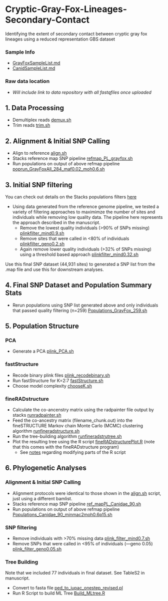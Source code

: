 # Cryptic-Gray-Fox-Lineages-Secondary-Contact
Identifying the extent of secondary contact between cryptic gray fox lineages using a reduced representation GBS dataset

### Sample Info
* [GrayFoxSampleList.md](https://github.com/squisquater/Cryptic-Gray-Fox-Lineages-Secondary-Contact/blob/main/GrayFoxSampleList.md)
* [CanidSampleList.md](https://github.com/squisquater/Cryptic-Gray-Fox-Lineages-Secondary-Contact/blob/main/CanidSampleList.md)
### Raw data location 
* *Will include link to data repository with all fastqfiles once uploaded*

## 1. Data Processing
* Demultiplex reads [demux.sh](https://github.com/squisquater/Cryptic-Gray-Fox-Lineages-Secondary-Contact/blob/main/01.DataProcessing/demux.sh) 
* Trim reads [trim.sh](https://github.com/squisquater/Cryptic-Gray-Fox-Lineages-Secondary-Contact/blob/main/01.DataProcessing/trim.sh)

## 2. Alignment & Initial SNP Calling
* Align to reference [align.sh](https://github.com/squisquater/Cryptic-Gray-Fox-Lineages-Secondary-Contact/blob/main/02.Alignment-SNPcalling/align.sh)
* Stacks reference map SNP pipeline [refmap_PL_grayfox.sh](https://github.com/squisquater/Cryptic-Gray-Fox-Lineages-Secondary-Contact/blob/main/02.Alignment-SNPcalling/refmap_PL_grayfox.sh)
* Run populations on output of above refmap pipeline [poprun_GrayFoxAll_284_maf0.02_moh0.6.sh](https://github.com/squisquater/Cryptic-Gray-Fox-Lineages-Secondary-Contact/blob/main/02.Alignment-SNPcalling/poprun_GrayFoxAll_284_maf0.02_moh0.6.sh)

## 3. Initial SNP filtering
You can check out details on the Stacks populations filters [here]( http://catchenlab.life.illinois.edu/stacks/comp/populations.php) 
* Using data generated from the reference genome pipeline, we tested a variety of filtering approaches to maximimze the number of sites and individuals while removing low quality data. The pipeline here represents the approach described in the manuscript.
  * Remove the lowest quality individuals (>90% of SNPs missing) [plinkfilter_mind0.9.sh](https://github.com/squisquater/Cryptic-Gray-Fox-Lineages-Secondary-Contact/blob/main/03.SNP-filtering/plinkfilter_mind0.9.sh)
  * Remove sites that were called in <80% of individuals [plinkfilter_geno0.2.sh](https://github.com/squisquater/Cryptic-Gray-Fox-Lineages-Secondary-Contact/blob/main/03.SNP-filtering/plinkfilter_geno0.2.sh)
  * Again remove lower quality individuals (>32% of SNPs missing) using a threshold based approach [plinkfilter_mind0.32.sh](https://github.com/squisquater/Cryptic-Gray-Fox-Lineages-Secondary-Contact/blob/main/03.SNP-filtering/plinkfilter_mind0.32.sh)

Use this final SNP dataset (44,931 sites) to generated a SNP list from the .map file and use this for downstream analyses. 

## 4. Final SNP Dataset and Population Summary Stats
* Rerun populations using SNP list generated above and only individuals that passed quality filtering (n=259) [Populations_GrayFox_259.sh](https://github.com/squisquater/Cryptic-Gray-Fox-Lineages-Secondary-Contact/blob/main/04.Population-Stats/Populations_GrayFox_259.sh)

## 5. Population Structure
### PCA
* Generate a PCA [plink_PCA.sh](https://github.com/squisquater/Cryptic-Gray-Fox-Lineages-Secondary-Contact/blob/main/05.Population-Structure/PCA/plink_PCA.sh)

### fastStructure
* Recode binary plink files [plink_recodebinary.sh](https://github.com/squisquater/Cryptic-Gray-Fox-Lineages-Secondary-Contact/blob/main/05.Population-Structure/fastStructure/plink_recodebinary.sh) 
* Run fastStructure for K=2:7 [fastStructure.sh](https://github.com/squisquater/Cryptic-Gray-Fox-Lineages-Secondary-Contact/blob/main/05.Population-Structure/fastStructure/fastStructure.sh)
* Choose model complexity [chooseK.sh](https://github.com/squisquater/Cryptic-Gray-Fox-Lineages-Secondary-Contact/blob/main/05.Population-Structure/fastStructure/chooseK.sh)

### fineRADstructure
* Calculate the co-ancenstry matrix using the radpainter file output by stacks [runradpainter.sh](https://github.com/squisquater/Cryptic-Gray-Fox-Lineages-Secondary-Contact/blob/main/Population-Structure/fineRADstructure/runradpainter.sh)
* Feed the co-ancestry matrix (filename_chunk.out) into the fineSTRUCTURE Markov chain Monte Carlo (MCMC) clustering algorithm [runfineradstructure.sh](https://github.com/squisquater/Cryptic-Gray-Fox-Lineages-Secondary-Contact/blob/main/Population-Structure/fineRADstructure/runfineradstructure.sh)
* Run the tree-building algorithm [runfineradstrutree.sh](https://github.com/squisquater/Cryptic-Gray-Fox-Lineages-Secondary-Contact/blob/main/Population-Structure/fineRADstructure/runfineradstrutree.sh)
* Plot the resulting tree using the R script [fineRADstructurePlot.R](https://github.com/squisquater/Cryptic-Gray-Fox-Lineages-Secondary-Contact/blob/main/Population-Structure/fineRADstructure/fineRADstructurePlot.R) (note that this comes with the fineRADstructure program)
  * See [notes](https://github.com/squisquater/Cryptic-Gray-Fox-Lineages-Secondary-Contact/tree/main/Population-Structure/fineRADstructure) regarding modifying parts of the R script
## 6. Phylogenetic Analyses
### Alignment & Initial SNP Calling
 * Alignment protocols were identical to those shown in the [align.sh](https://github.com/squisquater/Cryptic-Gray-Fox-Lineages-Secondary-Contact/blob/main/Alignment-SNPcalling/align.sh) script, just using a different bamlist.
 * Stacks reference map SNP pipeline [ref_mapPL_Canidae_90.sh](https://github.com/squisquater/Cryptic-Gray-Fox-Lineages-Secondary-Contact/blob/main/06.Phylogenetic-Analyses/Alignment-SNPCalling/ref_mapPL_Canidae_90.sh)
 * Run populations on output of above refmap pipeline [Populations_Canidae_90_minmac2moh0.6p15.sh](https://github.com/squisquater/Cryptic-Gray-Fox-Lineages-Secondary-Contact/blob/main/06.Phylogenetic-Analyses/Alignment-SNPCalling/Populations_Canidae_90_minmac2moh0.6p15.sh)

### SNP filtering
* Remove individuals with >70% missing data [plink_filter_mind0.7.sh](https://github.com/squisquater/Cryptic-Gray-Fox-Lineages-Secondary-Contact/blob/main/06.Phylogenetic-Analyses/SNP-filtering/plink_filter_mind0.7)
* Remove SNPs that were called in <95% of individuals (—geno 0.05)  [plink_filter_geno0.05.sh](https://github.com/squisquater/Cryptic-Gray-Fox-Lineages-Secondary-Contact/blob/main/06.Phylogenetic-Analyses/SNP-filtering/plink_filter_geno0.05.sh)

### Tree Building 
Note that we included 77 individuals in final dataset. See TableS2 in manuscript.
 * Convert to fasta file [ped_to_iupac_onestep_revised.pl](https://github.com/squisquater/Cryptic-Gray-Fox-Lineages-Secondary-Contact/blob/main/06.Phylogenetic-Analyses/Tree-Building/ped_to_iupac_onestep_revised.pl)
 * Run R Script to build ML Tree [Build_MLtree.R](https://github.com/squisquater/Cryptic-Gray-Fox-Lineages-Secondary-Contact/blob/main/06.Phylogenetic-Analyses/Tree-Building/Build_MLtree.R)




